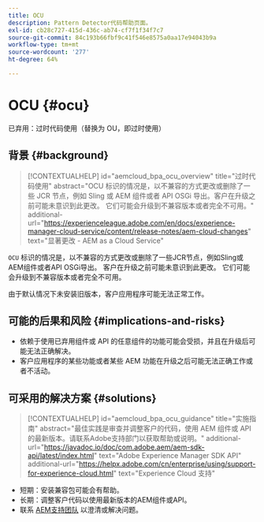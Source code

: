 ```yaml
---
title: OCU
description: Pattern Detector代码帮助页面。
exl-id: cb28c727-415d-436c-ab74-cf7f1f34f7c7
source-git-commit: 84c193b66fbf9c41f546e8575a0aa17e94043b9a
workflow-type: tm+mt
source-wordcount: '277'
ht-degree: 64%

---
```


# OCU {#ocu}

已弃用：过时代码使用（替换为 OU，即过时使用）

## 背景 {#background}

>[!CONTEXTUALHELP]
>id="aemcloud_bpa_ocu_overview"
>title="过时代码使用"
>abstract="OCU 标识的情况是，以不兼容的方式更改或删除了一些 JCR 节点，例如 Sling 或 AEM 组件或者 API OSGi 导出。客户在升级之前可能未意识到此更改。 它们可能会升级到不兼容版本或者完全不可用。"
>additional-url="https://experienceleague.adobe.com/en/docs/experience-manager-cloud-service/content/release-notes/aem-cloud-changes" text="显著更改 - AEM as a Cloud Service"

`OCU`  标识的情况是，以不兼容的方式更改或删除了一些JCR节点，例如Sling或AEM组件或者API OSGi导出。 客户在升级之前可能未意识到此更改。 它们可能会升级到不兼容版本或者完全不可用。

由于默认情况下未安装旧版本，客户应用程序可能无法正常工作。

## 可能的后果和风险 {#implications-and-risks}

* 依赖于使用已弃用组件或 API 的任意组件的功能可能会受损，并且在升级后可能无法正确解决。
* 客户应用程序的某些功能或者某些 AEM 功能在升级之后可能无法正确工作或者不活动。

## 可采用的解决方案 {#solutions}

>[!CONTEXTUALHELP]
>id="aemcloud_bpa_ocu_guidance"
>title="实施指南"
>abstract="最佳实践是审查并调整客户的代码，使用 AEM 组件或 API 的最新版本。请联系Adobe支持部门以获取帮助或说明。"
>additional-url="https://javadoc.io/doc/com.adobe.aem/aem-sdk-api/latest/index.html" text="Adobe Experience Manager SDK API"
>additional-url="https://helpx.adobe.com/cn/enterprise/using/support-for-experience-cloud.html" text="Experience Cloud 支持"

* 短期：安装兼容包可能会有帮助。
* 长期：调整客户代码以使用最新版本的AEM组件或API。
* 联系 [AEM支持团队](https://helpx.adobe.com/cn/enterprise/using/support-for-experience-cloud.html) 以澄清或解决问题。
